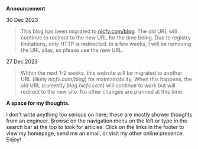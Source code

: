 **Announcement**

30 Dec 2023

> This blog has been migrated to [nicfv.com/blog](https://nicfv.com/blog/). The old URL will continue to redirect to the new URL for the time being. Due to registry limitations, only HTTP is redirected. In a few weeks, I will be removing the URL alias, so please use the new URL.

27 Dec 2023

> Within the next 1-2 weeks, this website will be migrated to another URL (likely *nicfv.com/blog*) for maintainability. When this happens, the old URL (currently *blog.nicfv.com*) will continue to work but will redirect to the new site. No other changes are planned at this time.

**A space for my thoughts.**

I don't write anything too serious on here; these are mostly shower thoughts from an engineer. Browse on the navigation menu on the left or type in the search bar at the top to look for articles. Click on the links in the footer to view my homepage, send me an email, or visit my other online presence. Enjoy!
